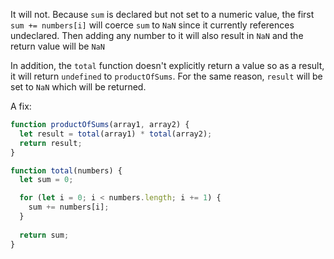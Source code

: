 It will not. Because `sum` is declared but not set to a numeric value, the first `sum += numbers[i]` will coerce `sum` to `NaN` since it currently references undeclared. Then adding any number to it will also result in `NaN` and the return value will be `NaN`

In addition, the `total` function doesn't explicitly return a value so as a result, it will return `undefined` to `productOfSums`. For the same reason, `result` will be set to `NaN` which will be returned.

A fix:

```js
function productOfSums(array1, array2) {
  let result = total(array1) * total(array2);
  return result;
}

function total(numbers) {
  let sum = 0;

  for (let i = 0; i < numbers.length; i += 1) {
    sum += numbers[i];
  }
  
  return sum;
}
```
